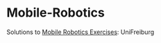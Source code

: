 # Mobile-Robotics
Solutions to [Mobile Robotics Exercises](http://ais.informatik.uni-freiburg.de/teaching/ss21/robotics/): UniFreiburg
